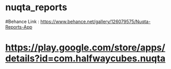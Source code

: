 # nuqta_reports

#Behance Link : https://www.behance.net/gallery/126079575/Nuqta-Reports-App

# https://play.google.com/store/apps/details?id=com.halfwaycubes.nuqta
